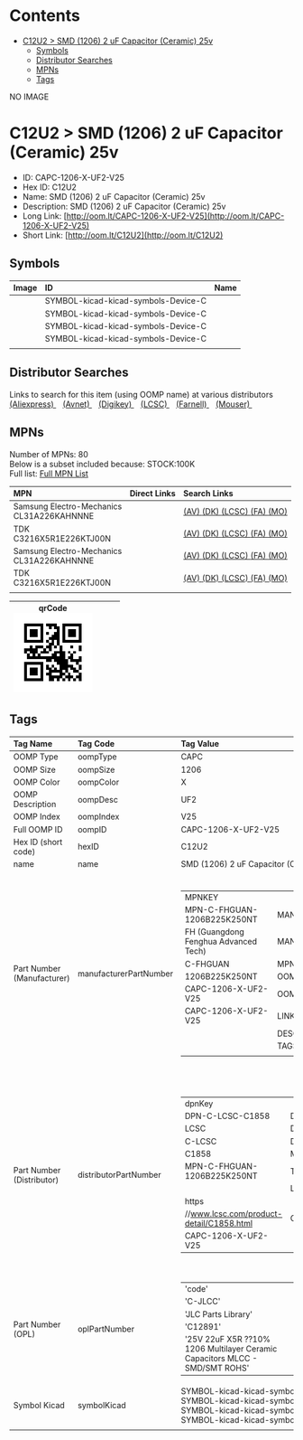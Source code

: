 



Contents
========

* [C12U2 > SMD (1206) 2 uF Capacitor (Ceramic) 25v](#c12u2--smd-1206-2-uf-capacitor-ceramic-25v)
	* [Symbols](#symbols)
	* [Distributor Searches](#distributor-searches)
	* [MPNs](#mpns)
	* [Tags](#tags)
  
NO IMAGE  
# C12U2 > SMD (1206) 2 uF Capacitor (Ceramic) 25v

- ID: CAPC-1206-X-UF2-V25
- Hex ID: C12U2
- Name: SMD (1206) 2 uF Capacitor (Ceramic) 25v
- Description: SMD (1206) 2 uF Capacitor (Ceramic) 25v
- Long Link: [http://oom.lt/CAPC-1206-X-UF2-V25](http://oom.lt/CAPC-1206-X-UF2-V25)
- Short Link: [http://oom.lt/C12U2](http://oom.lt/C12U2)

## Symbols
  

|Image|ID|Name|
| :--- | :--- | :--- |
|![]()|SYMBOL-kicad-kicad-symbols-Device-C||
|![]()|SYMBOL-kicad-kicad-symbols-Device-C||
|![]()|SYMBOL-kicad-kicad-symbols-Device-C||
|![]()|SYMBOL-kicad-kicad-symbols-Device-C||
||||

## Distributor Searches
  
Links to search for this item (using OOMP name) at various distributors  
[(Aliexpress) ](https://www.aliexpress.com/wholesale?SearchText=1117SMD+1206+2+uF+Capacitor+Ceramic+25v)&nbsp;&nbsp;&nbsp;[(Avnet) ](https://www.avnet.com/shop/us/search/SMD+1206+2+uF+Capacitor+Ceramic+25v)&nbsp;&nbsp;&nbsp;[(Digikey) ](https://www.digikey.co.uk/en/products/result?s=SMD+1206+2+uF+Capacitor+Ceramic+25v)&nbsp;&nbsp;&nbsp;[(LCSC) ](https://www.lcsc.com/search?q=SMD+1206+2+uF+Capacitor+Ceramic+25v)&nbsp;&nbsp;&nbsp;[(Farnell) ](https://uk.farnell.com/search?st=SMD+1206+2+uF+Capacitor+Ceramic+25v)&nbsp;&nbsp;&nbsp;[(Mouser) ](https://www.mouser.com/c/?q=SMD+1206+2+uF+Capacitor+Ceramic+25v)&nbsp;&nbsp;&nbsp;
## MPNs
  
Number of MPNs: 80<br>Below is a subset included because: STOCK:100K <br>Full list: [Full MPN List](MPNLIST.md)  

|MPN|Direct Links|Search Links|
| :--- | :--- | :--- |
|Samsung Electro-Mechanics<br>CL31A226KAHNNNE||[(AV) ](https://www.avnet.com/shop/us/search/CL31A226KAHNNNE)[(DK) ](https://www.digikey.co.uk/products/en?keywords=CL31A226KAHNNNE)[(LCSC) ](https://www.lcsc.com/search?q=CL31A226KAHNNNE)[(FA) ](https://uk.farnell.com/search?st=CL31A226KAHNNNE)[(MO) ](https://www.mouser.com/c/?q=CL31A226KAHNNNE)|
|TDK<br>C3216X5R1E226KTJ00N||[(AV) ](https://www.avnet.com/shop/us/search/C3216X5R1E226KTJ00N)[(DK) ](https://www.digikey.co.uk/products/en?keywords=C3216X5R1E226KTJ00N)[(LCSC) ](https://www.lcsc.com/search?q=C3216X5R1E226KTJ00N)[(FA) ](https://uk.farnell.com/search?st=C3216X5R1E226KTJ00N)[(MO) ](https://www.mouser.com/c/?q=C3216X5R1E226KTJ00N)|
|Samsung Electro-Mechanics<br>CL31A226KAHNNNE||[(AV) ](https://www.avnet.com/shop/us/search/CL31A226KAHNNNE)[(DK) ](https://www.digikey.co.uk/products/en?keywords=CL31A226KAHNNNE)[(LCSC) ](https://www.lcsc.com/search?q=CL31A226KAHNNNE)[(FA) ](https://uk.farnell.com/search?st=CL31A226KAHNNNE)[(MO) ](https://www.mouser.com/c/?q=CL31A226KAHNNNE)|
|TDK<br>C3216X5R1E226KTJ00N||[(AV) ](https://www.avnet.com/shop/us/search/C3216X5R1E226KTJ00N)[(DK) ](https://www.digikey.co.uk/products/en?keywords=C3216X5R1E226KTJ00N)[(LCSC) ](https://www.lcsc.com/search?q=C3216X5R1E226KTJ00N)[(FA) ](https://uk.farnell.com/search?st=C3216X5R1E226KTJ00N)[(MO) ](https://www.mouser.com/c/?q=C3216X5R1E226KTJ00N)|
||||
  

|qrCode<br>[![](https://raw.githubusercontent.com/oomlout/oomlout_OOMP_parts_V2/main/CAPC/1206/X/UF2/V25/qrCode_140.png)](https://github.com/oomlout/oomlout_OOMP_parts_V2/tree/main/CAPC/1206/X/UF2/V25/qrCode.png)||||
| :---: | :---: | :---: | :---: |

## Tags
  

|Tag Name|Tag Code|Tag Value|
| :--- | :--- | :--- |
|OOMP Type|oompType|CAPC|
|OOMP Size|oompSize|1206|
|OOMP Color|oompColor|X|
|OOMP Description|oompDesc|UF2|
|OOMP Index|oompIndex|V25|
|Full OOMP ID|oompID|CAPC-1206-X-UF2-V25|
|Hex ID (short code)|hexID|C12U2|
|name|name|SMD (1206) 2 uF Capacitor (Ceramic) 25v|
|Part Number (Manufacturer)|manufacturerPartNumber|<table><tr><td>MPNKEY</td></tr><tr><td> MPN-C-FHGUAN-1206B225K250NT</td><td> MANUFACTURER</td></tr><tr><td> FH (Guangdong Fenghua Advanced Tech)</td><td> MANUCODE</td></tr><tr><td> C-FHGUAN</td><td> MPN</td></tr><tr><td> 1206B225K250NT</td><td> OOMPIDPARTIAL</td></tr><tr><td> CAPC-1206-X-UF2-V25</td><td> OOMPID</td></tr><tr><td> CAPC-1206-X-UF2-V25</td><td> LINK</td></tr><tr><td> </td><td> DESCRIPTION</td></tr><tr><td> </td><td> TAGS</td></tr><tr><td> </td></tr></table></td><td> <table><tr><td>MPNKEY</td></tr><tr><td> MPN-C-FHGUAN-1206F225M250NT</td><td> MANUFACTURER</td></tr><tr><td> FH (Guangdong Fenghua Advanced Tech)</td><td> MANUCODE</td></tr><tr><td> C-FHGUAN</td><td> MPN</td></tr><tr><td> 1206F225M250NT</td><td> OOMPIDPARTIAL</td></tr><tr><td> CAPC-1206-X-UF2-V25</td><td> OOMPID</td></tr><tr><td> CAPC-1206-X-UF2-V25</td><td> LINK</td></tr><tr><td> </td><td> DESCRIPTION</td></tr><tr><td> </td><td> TAGS</td></tr><tr><td> </td></tr></table></td><td> <table><tr><td>MPNKEY</td></tr><tr><td> MPN-C-SAMSUN-CL31A226KAHNNNE</td><td> MANUFACTURER</td></tr><tr><td> Samsung Electro-Mechanics</td><td> MANUCODE</td></tr><tr><td> C-SAMSUN</td><td> MPN</td></tr><tr><td> CL31A226KAHNNNE</td><td> OOMPIDPARTIAL</td></tr><tr><td> CAPC-1206-X-UF2-V25</td><td> OOMPID</td></tr><tr><td> CAPC-1206-X-UF2-V25</td><td> LINK</td></tr><tr><td> </td><td> DESCRIPTION</td></tr><tr><td> </td><td> TAGS</td></tr><tr><td> STOCK</td></tr><tr><td>100K</td></tr></table></td><td> <table><tr><td>MPNKEY</td></tr><tr><td> MPN-C-MURATA-GRM31CR61E226KE15L</td><td> MANUFACTURER</td></tr><tr><td> Murata Electronics</td><td> MANUCODE</td></tr><tr><td> C-MURATA</td><td> MPN</td></tr><tr><td> GRM31CR61E226KE15L</td><td> OOMPIDPARTIAL</td></tr><tr><td> CAPC-1206-X-UF2-V25</td><td> OOMPID</td></tr><tr><td> CAPC-1206-X-UF2-V25</td><td> LINK</td></tr><tr><td> </td><td> DESCRIPTION</td></tr><tr><td> </td><td> TAGS</td></tr><tr><td> STOCK</td></tr><tr><td>10K</td></tr></table></td><td> <table><tr><td>MPNKEY</td></tr><tr><td> MPN-C-TAIYOY-TMK316BJ225KD-T</td><td> MANUFACTURER</td></tr><tr><td> Taiyo Yuden</td><td> MANUCODE</td></tr><tr><td> C-TAIYOY</td><td> MPN</td></tr><tr><td> TMK316BJ225KD-T</td><td> OOMPIDPARTIAL</td></tr><tr><td> CAPC-1206-X-UF2-V25</td><td> OOMPID</td></tr><tr><td> CAPC-1206-X-UF2-V25</td><td> LINK</td></tr><tr><td> </td><td> DESCRIPTION</td></tr><tr><td> </td><td> TAGS</td></tr><tr><td> </td></tr></table></td><td> <table><tr><td>MPNKEY</td></tr><tr><td> MPN-C-TAIYOY-TMK316BJ225KL-T</td><td> MANUFACTURER</td></tr><tr><td> Taiyo Yuden</td><td> MANUCODE</td></tr><tr><td> C-TAIYOY</td><td> MPN</td></tr><tr><td> TMK316BJ225KL-T</td><td> OOMPIDPARTIAL</td></tr><tr><td> CAPC-1206-X-UF2-V25</td><td> OOMPID</td></tr><tr><td> CAPC-1206-X-UF2-V25</td><td> LINK</td></tr><tr><td> </td><td> DESCRIPTION</td></tr><tr><td> </td><td> TAGS</td></tr><tr><td> </td></tr></table></td><td> <table><tr><td>MPNKEY</td></tr><tr><td> MPN-C-MURATA-GRM31MR71E225KA93L</td><td> MANUFACTURER</td></tr><tr><td> Murata Electronics</td><td> MANUCODE</td></tr><tr><td> C-MURATA</td><td> MPN</td></tr><tr><td> GRM31MR71E225KA93L</td><td> OOMPIDPARTIAL</td></tr><tr><td> CAPC-1206-X-UF2-V25</td><td> OOMPID</td></tr><tr><td> CAPC-1206-X-UF2-V25</td><td> LINK</td></tr><tr><td> </td><td> DESCRIPTION</td></tr><tr><td> </td><td> TAGS</td></tr><tr><td> STOCK</td></tr><tr><td>1K</td></tr></table></td><td> <table><tr><td>MPNKEY</td></tr><tr><td> MPN-C-WALSIN-1206X226K250CT</td><td> MANUFACTURER</td></tr><tr><td> Walsin Tech Corp</td><td> MANUCODE</td></tr><tr><td> C-WALSIN</td><td> MPN</td></tr><tr><td> 1206X226K250CT</td><td> OOMPIDPARTIAL</td></tr><tr><td> CAPC-1206-X-UF2-V25</td><td> OOMPID</td></tr><tr><td> CAPC-1206-X-UF2-V25</td><td> LINK</td></tr><tr><td> </td><td> DESCRIPTION</td></tr><tr><td> </td><td> TAGS</td></tr><tr><td> </td></tr></table></td><td> <table><tr><td>MPNKEY</td></tr><tr><td> MPN-C-WALSIN-1206X226M250CT</td><td> MANUFACTURER</td></tr><tr><td> Walsin Tech Corp</td><td> MANUCODE</td></tr><tr><td> C-WALSIN</td><td> MPN</td></tr><tr><td> 1206X226M250CT</td><td> OOMPIDPARTIAL</td></tr><tr><td> CAPC-1206-X-UF2-V25</td><td> OOMPID</td></tr><tr><td> CAPC-1206-X-UF2-V25</td><td> LINK</td></tr><tr><td> </td><td> DESCRIPTION</td></tr><tr><td> </td><td> TAGS</td></tr><tr><td> STOCK</td></tr><tr><td>1K</td></tr></table></td><td> <table><tr><td>MPNKEY</td></tr><tr><td> MPN-C-YAGEO-CC1206KKX7R8BB225</td><td> MANUFACTURER</td></tr><tr><td> YAGEO</td><td> MANUCODE</td></tr><tr><td> C-YAGEO</td><td> MPN</td></tr><tr><td> CC1206KKX7R8BB225</td><td> OOMPIDPARTIAL</td></tr><tr><td> CAPC-1206-X-UF2-V25</td><td> OOMPID</td></tr><tr><td> CAPC-1206-X-UF2-V25</td><td> LINK</td></tr><tr><td> </td><td> DESCRIPTION</td></tr><tr><td> </td><td> TAGS</td></tr><tr><td> STOCK</td></tr><tr><td>1K</td></tr></table></td><td> <table><tr><td>MPNKEY</td></tr><tr><td> MPN-C-MURATA-GCM31MR71E225KA57L</td><td> MANUFACTURER</td></tr><tr><td> Murata Electronics</td><td> MANUCODE</td></tr><tr><td> C-MURATA</td><td> MPN</td></tr><tr><td> GCM31MR71E225KA57L</td><td> OOMPIDPARTIAL</td></tr><tr><td> CAPC-1206-X-UF2-V25</td><td> OOMPID</td></tr><tr><td> CAPC-1206-X-UF2-V25</td><td> LINK</td></tr><tr><td> </td><td> DESCRIPTION</td></tr><tr><td> </td><td> TAGS</td></tr><tr><td> </td></tr></table></td><td> <table><tr><td>MPNKEY</td></tr><tr><td> MPN-C-WALSIN-1206X225K250</td><td> MANUFACTURER</td></tr><tr><td> Walsin Tech Corp</td><td> MANUCODE</td></tr><tr><td> C-WALSIN</td><td> MPN</td></tr><tr><td> 1206X225K250</td><td> OOMPIDPARTIAL</td></tr><tr><td> CAPC-1206-X-UF2-V25</td><td> OOMPID</td></tr><tr><td> CAPC-1206-X-UF2-V25</td><td> LINK</td></tr><tr><td> </td><td> DESCRIPTION</td></tr><tr><td> </td><td> TAGS</td></tr><tr><td> </td></tr></table></td><td> <table><tr><td>MPNKEY</td></tr><tr><td> MPN-C-WALSIN-1206F225Z250CT</td><td> MANUFACTURER</td></tr><tr><td> Walsin Tech Corp</td><td> MANUCODE</td></tr><tr><td> C-WALSIN</td><td> MPN</td></tr><tr><td> 1206F225Z250CT</td><td> OOMPIDPARTIAL</td></tr><tr><td> CAPC-1206-X-UF2-V25</td><td> OOMPID</td></tr><tr><td> CAPC-1206-X-UF2-V25</td><td> LINK</td></tr><tr><td> </td><td> DESCRIPTION</td></tr><tr><td> </td><td> TAGS</td></tr><tr><td> STOCK</td></tr><tr><td>1K</td></tr></table></td><td> <table><tr><td>MPNKEY</td></tr><tr><td> MPN-C-SAMSUN-CL31B225KAHNNNE</td><td> MANUFACTURER</td></tr><tr><td> Samsung Electro-Mechanics</td><td> MANUCODE</td></tr><tr><td> C-SAMSUN</td><td> MPN</td></tr><tr><td> CL31B225KAHNNNE</td><td> OOMPIDPARTIAL</td></tr><tr><td> CAPC-1206-X-UF2-V25</td><td> OOMPID</td></tr><tr><td> CAPC-1206-X-UF2-V25</td><td> LINK</td></tr><tr><td> </td><td> DESCRIPTION</td></tr><tr><td> </td><td> TAGS</td></tr><tr><td> STOCK</td></tr><tr><td>1K</td></tr></table></td><td> <table><tr><td>MPNKEY</td></tr><tr><td> MPN-C-CCTC-TCC1206X7R225M250FT</td><td> MANUFACTURER</td></tr><tr><td> CCTC</td><td> MANUCODE</td></tr><tr><td> C-CCTC</td><td> MPN</td></tr><tr><td> TCC1206X7R225M250FT</td><td> OOMPIDPARTIAL</td></tr><tr><td> CAPC-1206-X-UF2-V25</td><td> OOMPID</td></tr><tr><td> CAPC-1206-X-UF2-V25</td><td> LINK</td></tr><tr><td> </td><td> DESCRIPTION</td></tr><tr><td> </td><td> TAGS</td></tr><tr><td> </td></tr></table></td><td> <table><tr><td>MPNKEY</td></tr><tr><td> MPN-C-WALSIN-1206B225K250CT</td><td> MANUFACTURER</td></tr><tr><td> Walsin Tech Corp</td><td> MANUCODE</td></tr><tr><td> C-WALSIN</td><td> MPN</td></tr><tr><td> 1206B225K250CT</td><td> OOMPIDPARTIAL</td></tr><tr><td> CAPC-1206-X-UF2-V25</td><td> OOMPID</td></tr><tr><td> CAPC-1206-X-UF2-V25</td><td> LINK</td></tr><tr><td> </td><td> DESCRIPTION</td></tr><tr><td> </td><td> TAGS</td></tr><tr><td> STOCK</td></tr><tr><td>10K</td></tr></table></td><td> <table><tr><td>MPNKEY</td></tr><tr><td> MPN-C-SAMSUN-CL31F225ZAFNNNE</td><td> MANUFACTURER</td></tr><tr><td> Samsung Electro-Mechanics</td><td> MANUCODE</td></tr><tr><td> C-SAMSUN</td><td> MPN</td></tr><tr><td> CL31F225ZAFNNNE</td><td> OOMPIDPARTIAL</td></tr><tr><td> CAPC-1206-X-UF2-V25</td><td> OOMPID</td></tr><tr><td> CAPC-1206-X-UF2-V25</td><td> LINK</td></tr><tr><td> </td><td> DESCRIPTION</td></tr><tr><td> </td><td> TAGS</td></tr><tr><td> </td></tr></table></td><td> <table><tr><td>MPNKEY</td></tr><tr><td> MPN-C-TDK-C3216X7R1E225KT000N</td><td> MANUFACTURER</td></tr><tr><td> TDK</td><td> MANUCODE</td></tr><tr><td> C-TDK</td><td> MPN</td></tr><tr><td> C3216X7R1E225KT000N</td><td> OOMPIDPARTIAL</td></tr><tr><td> CAPC-1206-X-UF2-V25</td><td> OOMPID</td></tr><tr><td> CAPC-1206-X-UF2-V25</td><td> LINK</td></tr><tr><td> </td><td> DESCRIPTION</td></tr><tr><td> </td><td> TAGS</td></tr><tr><td> </td></tr></table></td><td> <table><tr><td>MPNKEY</td></tr><tr><td> MPN-C-TDK-C3216X5R1E226KTJ00N</td><td> MANUFACTURER</td></tr><tr><td> TDK</td><td> MANUCODE</td></tr><tr><td> C-TDK</td><td> MPN</td></tr><tr><td> C3216X5R1E226KTJ00N</td><td> OOMPIDPARTIAL</td></tr><tr><td> CAPC-1206-X-UF2-V25</td><td> OOMPID</td></tr><tr><td> CAPC-1206-X-UF2-V25</td><td> LINK</td></tr><tr><td> </td><td> DESCRIPTION</td></tr><tr><td> </td><td> TAGS</td></tr><tr><td> STOCK</td></tr><tr><td>100K</td></tr></table></td><td> <table><tr><td>MPNKEY</td></tr><tr><td> MPN-C-TDK-C3216X5R1E226MTJ00N</td><td> MANUFACTURER</td></tr><tr><td> TDK</td><td> MANUCODE</td></tr><tr><td> C-TDK</td><td> MPN</td></tr><tr><td> C3216X5R1E226MTJ00N</td><td> OOMPIDPARTIAL</td></tr><tr><td> CAPC-1206-X-UF2-V25</td><td> OOMPID</td></tr><tr><td> CAPC-1206-X-UF2-V25</td><td> LINK</td></tr><tr><td> </td><td> DESCRIPTION</td></tr><tr><td> </td><td> TAGS</td></tr><tr><td> STOCK</td></tr><tr><td>1K</td></tr></table></td><td> <table><tr><td>MPNKEY</td></tr><tr><td> MPN-C-SAMSUN-CL31A225KAHNNNE</td><td> MANUFACTURER</td></tr><tr><td> Samsung Electro-Mechanics</td><td> MANUCODE</td></tr><tr><td> C-SAMSUN</td><td> MPN</td></tr><tr><td> CL31A225KAHNNNE</td><td> OOMPIDPARTIAL</td></tr><tr><td> CAPC-1206-X-UF2-V25</td><td> OOMPID</td></tr><tr><td> CAPC-1206-X-UF2-V25</td><td> LINK</td></tr><tr><td> </td><td> DESCRIPTION</td></tr><tr><td> </td><td> TAGS</td></tr><tr><td> </td></tr></table></td><td> <table><tr><td>MPNKEY</td></tr><tr><td> MPN-C-TAIYOY-TMK316B7225KL-T</td><td> MANUFACTURER</td></tr><tr><td> Taiyo Yuden</td><td> MANUCODE</td></tr><tr><td> C-TAIYOY</td><td> MPN</td></tr><tr><td> TMK316B7225KL-T</td><td> OOMPIDPARTIAL</td></tr><tr><td> CAPC-1206-X-UF2-V25</td><td> OOMPID</td></tr><tr><td> CAPC-1206-X-UF2-V25</td><td> LINK</td></tr><tr><td> </td><td> DESCRIPTION</td></tr><tr><td> </td><td> TAGS</td></tr><tr><td> STOCK</td></tr><tr><td>1K</td></tr></table></td><td> <table><tr><td>MPNKEY</td></tr><tr><td> MPN-C-TAIYOY-TMK316BBJ226ML-T</td><td> MANUFACTURER</td></tr><tr><td> Taiyo Yuden</td><td> MANUCODE</td></tr><tr><td> C-TAIYOY</td><td> MPN</td></tr><tr><td> TMK316BBJ226ML-T</td><td> OOMPIDPARTIAL</td></tr><tr><td> CAPC-1206-X-UF2-V25</td><td> OOMPID</td></tr><tr><td> CAPC-1206-X-UF2-V25</td><td> LINK</td></tr><tr><td> </td><td> DESCRIPTION</td></tr><tr><td> </td><td> TAGS</td></tr><tr><td> STOCK</td></tr><tr><td>1K</td></tr></table></td><td> <table><tr><td>MPNKEY</td></tr><tr><td> MPN-C-MURATA-GRM31CC81E226ME11L</td><td> MANUFACTURER</td></tr><tr><td> Murata Electronics</td><td> MANUCODE</td></tr><tr><td> C-MURATA</td><td> MPN</td></tr><tr><td> GRM31CC81E226ME11L</td><td> OOMPIDPARTIAL</td></tr><tr><td> CAPC-1206-X-UF2-V25</td><td> OOMPID</td></tr><tr><td> CAPC-1206-X-UF2-V25</td><td> LINK</td></tr><tr><td> </td><td> DESCRIPTION</td></tr><tr><td> </td><td> TAGS</td></tr><tr><td> STOCK</td></tr><tr><td>1K</td></tr></table></td><td> <table><tr><td>MPNKEY</td></tr><tr><td> MPN-C-MURATA-GRM31CC81E226KE11L</td><td> MANUFACTURER</td></tr><tr><td> Murata Electronics</td><td> MANUCODE</td></tr><tr><td> C-MURATA</td><td> MPN</td></tr><tr><td> GRM31CC81E226KE11L</td><td> OOMPIDPARTIAL</td></tr><tr><td> CAPC-1206-X-UF2-V25</td><td> OOMPID</td></tr><tr><td> CAPC-1206-X-UF2-V25</td><td> LINK</td></tr><tr><td> </td><td> DESCRIPTION</td></tr><tr><td> </td><td> TAGS</td></tr><tr><td> STOCK</td></tr><tr><td>1K</td></tr></table></td><td> <table><tr><td>MPNKEY</td></tr><tr><td> MPN-C-YAGEO-CC1206ZRY5V8BB225</td><td> MANUFACTURER</td></tr><tr><td> YAGEO</td><td> MANUCODE</td></tr><tr><td> C-YAGEO</td><td> MPN</td></tr><tr><td> CC1206ZRY5V8BB225</td><td> OOMPIDPARTIAL</td></tr><tr><td> CAPC-1206-X-UF2-V25</td><td> OOMPID</td></tr><tr><td> CAPC-1206-X-UF2-V25</td><td> LINK</td></tr><tr><td> </td><td> DESCRIPTION</td></tr><tr><td> </td><td> TAGS</td></tr><tr><td> </td></tr></table></td><td> <table><tr><td>MPNKEY</td></tr><tr><td> MPN-C-YAGEO-CC1206KKX5R8BB225</td><td> MANUFACTURER</td></tr><tr><td> YAGEO</td><td> MANUCODE</td></tr><tr><td> C-YAGEO</td><td> MPN</td></tr><tr><td> CC1206KKX5R8BB225</td><td> OOMPIDPARTIAL</td></tr><tr><td> CAPC-1206-X-UF2-V25</td><td> OOMPID</td></tr><tr><td> CAPC-1206-X-UF2-V25</td><td> LINK</td></tr><tr><td> </td><td> DESCRIPTION</td></tr><tr><td> </td><td> TAGS</td></tr><tr><td> </td></tr></table></td><td> <table><tr><td>MPNKEY</td></tr><tr><td> MPN-C-KYOCER-12063C225K4Z2A</td><td> MANUFACTURER</td></tr><tr><td> Kyocera AVX</td><td> MANUCODE</td></tr><tr><td> C-KYOCER</td><td> MPN</td></tr><tr><td> 12063C225K4Z2A</td><td> OOMPIDPARTIAL</td></tr><tr><td> CAPC-1206-X-UF2-V25</td><td> OOMPID</td></tr><tr><td> CAPC-1206-X-UF2-V25</td><td> LINK</td></tr><tr><td> </td><td> DESCRIPTION</td></tr><tr><td> </td><td> TAGS</td></tr><tr><td> </td></tr></table></td><td> <table><tr><td>MPNKEY</td></tr><tr><td> MPN-C-KYOCER-12063C225KAT2A</td><td> MANUFACTURER</td></tr><tr><td> Kyocera AVX</td><td> MANUCODE</td></tr><tr><td> C-KYOCER</td><td> MPN</td></tr><tr><td> 12063C225KAT2A</td><td> OOMPIDPARTIAL</td></tr><tr><td> CAPC-1206-X-UF2-V25</td><td> OOMPID</td></tr><tr><td> CAPC-1206-X-UF2-V25</td><td> LINK</td></tr><tr><td> </td><td> DESCRIPTION</td></tr><tr><td> </td><td> TAGS</td></tr><tr><td> </td></tr></table></td><td> <table><tr><td>MPNKEY</td></tr><tr><td> MPN-C-KYOCER-12063C225KAZ2A</td><td> MANUFACTURER</td></tr><tr><td> Kyocera AVX</td><td> MANUCODE</td></tr><tr><td> C-KYOCER</td><td> MPN</td></tr><tr><td> 12063C225KAZ2A</td><td> OOMPIDPARTIAL</td></tr><tr><td> CAPC-1206-X-UF2-V25</td><td> OOMPID</td></tr><tr><td> CAPC-1206-X-UF2-V25</td><td> LINK</td></tr><tr><td> </td><td> DESCRIPTION</td></tr><tr><td> </td><td> TAGS</td></tr><tr><td> </td></tr></table></td><td> <table><tr><td>MPNKEY</td></tr><tr><td> MPN-C-KEMET-C1206X225K3RAC7800</td><td> MANUFACTURER</td></tr><tr><td> KEMET</td><td> MANUCODE</td></tr><tr><td> C-KEMET</td><td> MPN</td></tr><tr><td> C1206X225K3RAC7800</td><td> OOMPIDPARTIAL</td></tr><tr><td> CAPC-1206-X-UF2-V25</td><td> OOMPID</td></tr><tr><td> CAPC-1206-X-UF2-V25</td><td> LINK</td></tr><tr><td> </td><td> DESCRIPTION</td></tr><tr><td> </td><td> TAGS</td></tr><tr><td> </td></tr></table></td><td> <table><tr><td>MPNKEY</td></tr><tr><td> MPN-C-TAIYOY-TMK316B7225KLHT</td><td> MANUFACTURER</td></tr><tr><td> Taiyo Yuden</td><td> MANUCODE</td></tr><tr><td> C-TAIYOY</td><td> MPN</td></tr><tr><td> TMK316B7225KLHT</td><td> OOMPIDPARTIAL</td></tr><tr><td> CAPC-1206-X-UF2-V25</td><td> OOMPID</td></tr><tr><td> CAPC-1206-X-UF2-V25</td><td> LINK</td></tr><tr><td> </td><td> DESCRIPTION</td></tr><tr><td> </td><td> TAGS</td></tr><tr><td> </td></tr></table></td><td> <table><tr><td>MPNKEY</td></tr><tr><td> MPN-C-CCTC-TCC1206X7R225K250FT</td><td> MANUFACTURER</td></tr><tr><td> CCTC</td><td> MANUCODE</td></tr><tr><td> C-CCTC</td><td> MPN</td></tr><tr><td> TCC1206X7R225K250FT</td><td> OOMPIDPARTIAL</td></tr><tr><td> CAPC-1206-X-UF2-V25</td><td> OOMPID</td></tr><tr><td> CAPC-1206-X-UF2-V25</td><td> LINK</td></tr><tr><td> </td><td> DESCRIPTION</td></tr><tr><td> </td><td> TAGS</td></tr><tr><td> STOCK</td></tr><tr><td>1K</td></tr></table></td><td> <table><tr><td>MPNKEY</td></tr><tr><td> MPN-C-YAGEO-CC1206MKX5R8BB226</td><td> MANUFACTURER</td></tr><tr><td> YAGEO</td><td> MANUCODE</td></tr><tr><td> C-YAGEO</td><td> MPN</td></tr><tr><td> CC1206MKX5R8BB226</td><td> OOMPIDPARTIAL</td></tr><tr><td> CAPC-1206-X-UF2-V25</td><td> OOMPID</td></tr><tr><td> CAPC-1206-X-UF2-V25</td><td> LINK</td></tr><tr><td> </td><td> DESCRIPTION</td></tr><tr><td> </td><td> TAGS</td></tr><tr><td> </td></tr></table></td><td> <table><tr><td>MPNKEY</td></tr><tr><td> MPN-C-YAGEO-CC1206KKX5R8BB226</td><td> MANUFACTURER</td></tr><tr><td> YAGEO</td><td> MANUCODE</td></tr><tr><td> C-YAGEO</td><td> MPN</td></tr><tr><td> CC1206KKX5R8BB226</td><td> OOMPIDPARTIAL</td></tr><tr><td> CAPC-1206-X-UF2-V25</td><td> OOMPID</td></tr><tr><td> CAPC-1206-X-UF2-V25</td><td> LINK</td></tr><tr><td> </td><td> DESCRIPTION</td></tr><tr><td> </td><td> TAGS</td></tr><tr><td> STOCK</td></tr><tr><td>1K</td></tr></table></td><td> <table><tr><td>MPNKEY</td></tr><tr><td> MPN-C-YAGEO-CS1206KKX7R8BB225</td><td> MANUFACTURER</td></tr><tr><td> YAGEO</td><td> MANUCODE</td></tr><tr><td> C-YAGEO</td><td> MPN</td></tr><tr><td> CS1206KKX7R8BB225</td><td> OOMPIDPARTIAL</td></tr><tr><td> CAPC-1206-X-UF2-V25</td><td> OOMPID</td></tr><tr><td> CAPC-1206-X-UF2-V25</td><td> LINK</td></tr><tr><td> </td><td> DESCRIPTION</td></tr><tr><td> </td><td> TAGS</td></tr><tr><td> </td></tr></table></td><td> <table><tr><td>MPNKEY</td></tr><tr><td> MPN-C-SANYEA-C1206X6S226M250NT</td><td> MANUFACTURER</td></tr><tr><td> SANYEAR</td><td> MANUCODE</td></tr><tr><td> C-SANYEA</td><td> MPN</td></tr><tr><td> C1206X6S226M250NT</td><td> OOMPIDPARTIAL</td></tr><tr><td> CAPC-1206-X-UF2-V25</td><td> OOMPID</td></tr><tr><td> CAPC-1206-X-UF2-V25</td><td> LINK</td></tr><tr><td> </td><td> DESCRIPTION</td></tr><tr><td> </td><td> TAGS</td></tr><tr><td> STOCK</td></tr><tr><td>10K</td></tr></table></td><td> <table><tr><td>MPNKEY</td></tr><tr><td> MPN-C-SANYEA-C1206X6S226K250NT</td><td> MANUFACTURER</td></tr><tr><td> SANYEAR</td><td> MANUCODE</td></tr><tr><td> C-SANYEA</td><td> MPN</td></tr><tr><td> C1206X6S226K250NT</td><td> OOMPIDPARTIAL</td></tr><tr><td> CAPC-1206-X-UF2-V25</td><td> OOMPID</td></tr><tr><td> CAPC-1206-X-UF2-V25</td><td> LINK</td></tr><tr><td> </td><td> DESCRIPTION</td></tr><tr><td> </td><td> TAGS</td></tr><tr><td> </td></tr></table></td><td> <table><tr><td>MPNKEY</td></tr><tr><td> MPN-C-FHGUAN-1206X226M250NT</td><td> MANUFACTURER</td></tr><tr><td> FH (Guangdong Fenghua Advanced Tech)</td><td> MANUCODE</td></tr><tr><td> C-FHGUAN</td><td> MPN</td></tr><tr><td> 1206X226M250NT</td><td> OOMPIDPARTIAL</td></tr><tr><td> CAPC-1206-X-UF2-V25</td><td> OOMPID</td></tr><tr><td> CAPC-1206-X-UF2-V25</td><td> LINK</td></tr><tr><td> </td><td> DESCRIPTION</td></tr><tr><td> </td><td> TAGS</td></tr><tr><td> STOCK</td></tr><tr><td>10K</td></tr></table></td><td> <table><tr><td>MPNKEY</td></tr><tr><td> MPN-C-FHGUAN-1206X226K250NT</td><td> MANUFACTURER</td></tr><tr><td> FH (Guangdong Fenghua Advanced Tech)</td><td> MANUCODE</td></tr><tr><td> C-FHGUAN</td><td> MPN</td></tr><tr><td> 1206X226K250NT</td><td> OOMPIDPARTIAL</td></tr><tr><td> CAPC-1206-X-UF2-V25</td><td> OOMPID</td></tr><tr><td> CAPC-1206-X-UF2-V25</td><td> LINK</td></tr><tr><td> </td><td> DESCRIPTION</td></tr><tr><td> </td><td> TAGS</td></tr><tr><td> STOCK</td></tr><tr><td>1K</td></tr></table></td><td> <table><tr><td>MPNKEY</td></tr><tr><td> MPN-C-FHGUAN-1206B225K250NT</td><td> MANUFACTURER</td></tr><tr><td> FH (Guangdong Fenghua Advanced Tech)</td><td> MANUCODE</td></tr><tr><td> C-FHGUAN</td><td> MPN</td></tr><tr><td> 1206B225K250NT</td><td> OOMPIDPARTIAL</td></tr><tr><td> CAPC-1206-X-UF2-V25</td><td> OOMPID</td></tr><tr><td> CAPC-1206-X-UF2-V25</td><td> LINK</td></tr><tr><td> </td><td> DESCRIPTION</td></tr><tr><td> </td><td> TAGS</td></tr><tr><td> </td></tr></table></td><td> <table><tr><td>MPNKEY</td></tr><tr><td> MPN-C-FHGUAN-1206F225M250NT</td><td> MANUFACTURER</td></tr><tr><td> FH (Guangdong Fenghua Advanced Tech)</td><td> MANUCODE</td></tr><tr><td> C-FHGUAN</td><td> MPN</td></tr><tr><td> 1206F225M250NT</td><td> OOMPIDPARTIAL</td></tr><tr><td> CAPC-1206-X-UF2-V25</td><td> OOMPID</td></tr><tr><td> CAPC-1206-X-UF2-V25</td><td> LINK</td></tr><tr><td> </td><td> DESCRIPTION</td></tr><tr><td> </td><td> TAGS</td></tr><tr><td> </td></tr></table></td><td> <table><tr><td>MPNKEY</td></tr><tr><td> MPN-C-SAMSUN-CL31A226KAHNNNE</td><td> MANUFACTURER</td></tr><tr><td> Samsung Electro-Mechanics</td><td> MANUCODE</td></tr><tr><td> C-SAMSUN</td><td> MPN</td></tr><tr><td> CL31A226KAHNNNE</td><td> OOMPIDPARTIAL</td></tr><tr><td> CAPC-1206-X-UF2-V25</td><td> OOMPID</td></tr><tr><td> CAPC-1206-X-UF2-V25</td><td> LINK</td></tr><tr><td> </td><td> DESCRIPTION</td></tr><tr><td> </td><td> TAGS</td></tr><tr><td> STOCK</td></tr><tr><td>100K</td></tr></table></td><td> <table><tr><td>MPNKEY</td></tr><tr><td> MPN-C-MURATA-GRM31CR61E226KE15L</td><td> MANUFACTURER</td></tr><tr><td> Murata Electronics</td><td> MANUCODE</td></tr><tr><td> C-MURATA</td><td> MPN</td></tr><tr><td> GRM31CR61E226KE15L</td><td> OOMPIDPARTIAL</td></tr><tr><td> CAPC-1206-X-UF2-V25</td><td> OOMPID</td></tr><tr><td> CAPC-1206-X-UF2-V25</td><td> LINK</td></tr><tr><td> </td><td> DESCRIPTION</td></tr><tr><td> </td><td> TAGS</td></tr><tr><td> STOCK</td></tr><tr><td>10K</td></tr></table></td><td> <table><tr><td>MPNKEY</td></tr><tr><td> MPN-C-TAIYOY-TMK316BJ225KD-T</td><td> MANUFACTURER</td></tr><tr><td> Taiyo Yuden</td><td> MANUCODE</td></tr><tr><td> C-TAIYOY</td><td> MPN</td></tr><tr><td> TMK316BJ225KD-T</td><td> OOMPIDPARTIAL</td></tr><tr><td> CAPC-1206-X-UF2-V25</td><td> OOMPID</td></tr><tr><td> CAPC-1206-X-UF2-V25</td><td> LINK</td></tr><tr><td> </td><td> DESCRIPTION</td></tr><tr><td> </td><td> TAGS</td></tr><tr><td> </td></tr></table></td><td> <table><tr><td>MPNKEY</td></tr><tr><td> MPN-C-TAIYOY-TMK316BJ225KL-T</td><td> MANUFACTURER</td></tr><tr><td> Taiyo Yuden</td><td> MANUCODE</td></tr><tr><td> C-TAIYOY</td><td> MPN</td></tr><tr><td> TMK316BJ225KL-T</td><td> OOMPIDPARTIAL</td></tr><tr><td> CAPC-1206-X-UF2-V25</td><td> OOMPID</td></tr><tr><td> CAPC-1206-X-UF2-V25</td><td> LINK</td></tr><tr><td> </td><td> DESCRIPTION</td></tr><tr><td> </td><td> TAGS</td></tr><tr><td> </td></tr></table></td><td> <table><tr><td>MPNKEY</td></tr><tr><td> MPN-C-MURATA-GRM31MR71E225KA93L</td><td> MANUFACTURER</td></tr><tr><td> Murata Electronics</td><td> MANUCODE</td></tr><tr><td> C-MURATA</td><td> MPN</td></tr><tr><td> GRM31MR71E225KA93L</td><td> OOMPIDPARTIAL</td></tr><tr><td> CAPC-1206-X-UF2-V25</td><td> OOMPID</td></tr><tr><td> CAPC-1206-X-UF2-V25</td><td> LINK</td></tr><tr><td> </td><td> DESCRIPTION</td></tr><tr><td> </td><td> TAGS</td></tr><tr><td> STOCK</td></tr><tr><td>1K</td></tr></table></td><td> <table><tr><td>MPNKEY</td></tr><tr><td> MPN-C-WALSIN-1206X226K250CT</td><td> MANUFACTURER</td></tr><tr><td> Walsin Tech Corp</td><td> MANUCODE</td></tr><tr><td> C-WALSIN</td><td> MPN</td></tr><tr><td> 1206X226K250CT</td><td> OOMPIDPARTIAL</td></tr><tr><td> CAPC-1206-X-UF2-V25</td><td> OOMPID</td></tr><tr><td> CAPC-1206-X-UF2-V25</td><td> LINK</td></tr><tr><td> </td><td> DESCRIPTION</td></tr><tr><td> </td><td> TAGS</td></tr><tr><td> </td></tr></table></td><td> <table><tr><td>MPNKEY</td></tr><tr><td> MPN-C-WALSIN-1206X226M250CT</td><td> MANUFACTURER</td></tr><tr><td> Walsin Tech Corp</td><td> MANUCODE</td></tr><tr><td> C-WALSIN</td><td> MPN</td></tr><tr><td> 1206X226M250CT</td><td> OOMPIDPARTIAL</td></tr><tr><td> CAPC-1206-X-UF2-V25</td><td> OOMPID</td></tr><tr><td> CAPC-1206-X-UF2-V25</td><td> LINK</td></tr><tr><td> </td><td> DESCRIPTION</td></tr><tr><td> </td><td> TAGS</td></tr><tr><td> STOCK</td></tr><tr><td>1K</td></tr></table></td><td> <table><tr><td>MPNKEY</td></tr><tr><td> MPN-C-YAGEO-CC1206KKX7R8BB225</td><td> MANUFACTURER</td></tr><tr><td> YAGEO</td><td> MANUCODE</td></tr><tr><td> C-YAGEO</td><td> MPN</td></tr><tr><td> CC1206KKX7R8BB225</td><td> OOMPIDPARTIAL</td></tr><tr><td> CAPC-1206-X-UF2-V25</td><td> OOMPID</td></tr><tr><td> CAPC-1206-X-UF2-V25</td><td> LINK</td></tr><tr><td> </td><td> DESCRIPTION</td></tr><tr><td> </td><td> TAGS</td></tr><tr><td> STOCK</td></tr><tr><td>1K</td></tr></table></td><td> <table><tr><td>MPNKEY</td></tr><tr><td> MPN-C-MURATA-GCM31MR71E225KA57L</td><td> MANUFACTURER</td></tr><tr><td> Murata Electronics</td><td> MANUCODE</td></tr><tr><td> C-MURATA</td><td> MPN</td></tr><tr><td> GCM31MR71E225KA57L</td><td> OOMPIDPARTIAL</td></tr><tr><td> CAPC-1206-X-UF2-V25</td><td> OOMPID</td></tr><tr><td> CAPC-1206-X-UF2-V25</td><td> LINK</td></tr><tr><td> </td><td> DESCRIPTION</td></tr><tr><td> </td><td> TAGS</td></tr><tr><td> </td></tr></table></td><td> <table><tr><td>MPNKEY</td></tr><tr><td> MPN-C-WALSIN-1206X225K250</td><td> MANUFACTURER</td></tr><tr><td> Walsin Tech Corp</td><td> MANUCODE</td></tr><tr><td> C-WALSIN</td><td> MPN</td></tr><tr><td> 1206X225K250</td><td> OOMPIDPARTIAL</td></tr><tr><td> CAPC-1206-X-UF2-V25</td><td> OOMPID</td></tr><tr><td> CAPC-1206-X-UF2-V25</td><td> LINK</td></tr><tr><td> </td><td> DESCRIPTION</td></tr><tr><td> </td><td> TAGS</td></tr><tr><td> </td></tr></table></td><td> <table><tr><td>MPNKEY</td></tr><tr><td> MPN-C-WALSIN-1206F225Z250CT</td><td> MANUFACTURER</td></tr><tr><td> Walsin Tech Corp</td><td> MANUCODE</td></tr><tr><td> C-WALSIN</td><td> MPN</td></tr><tr><td> 1206F225Z250CT</td><td> OOMPIDPARTIAL</td></tr><tr><td> CAPC-1206-X-UF2-V25</td><td> OOMPID</td></tr><tr><td> CAPC-1206-X-UF2-V25</td><td> LINK</td></tr><tr><td> </td><td> DESCRIPTION</td></tr><tr><td> </td><td> TAGS</td></tr><tr><td> STOCK</td></tr><tr><td>1K</td></tr></table></td><td> <table><tr><td>MPNKEY</td></tr><tr><td> MPN-C-SAMSUN-CL31B225KAHNNNE</td><td> MANUFACTURER</td></tr><tr><td> Samsung Electro-Mechanics</td><td> MANUCODE</td></tr><tr><td> C-SAMSUN</td><td> MPN</td></tr><tr><td> CL31B225KAHNNNE</td><td> OOMPIDPARTIAL</td></tr><tr><td> CAPC-1206-X-UF2-V25</td><td> OOMPID</td></tr><tr><td> CAPC-1206-X-UF2-V25</td><td> LINK</td></tr><tr><td> </td><td> DESCRIPTION</td></tr><tr><td> </td><td> TAGS</td></tr><tr><td> STOCK</td></tr><tr><td>1K</td></tr></table></td><td> <table><tr><td>MPNKEY</td></tr><tr><td> MPN-C-CCTC-TCC1206X7R225M250FT</td><td> MANUFACTURER</td></tr><tr><td> CCTC</td><td> MANUCODE</td></tr><tr><td> C-CCTC</td><td> MPN</td></tr><tr><td> TCC1206X7R225M250FT</td><td> OOMPIDPARTIAL</td></tr><tr><td> CAPC-1206-X-UF2-V25</td><td> OOMPID</td></tr><tr><td> CAPC-1206-X-UF2-V25</td><td> LINK</td></tr><tr><td> </td><td> DESCRIPTION</td></tr><tr><td> </td><td> TAGS</td></tr><tr><td> </td></tr></table></td><td> <table><tr><td>MPNKEY</td></tr><tr><td> MPN-C-WALSIN-1206B225K250CT</td><td> MANUFACTURER</td></tr><tr><td> Walsin Tech Corp</td><td> MANUCODE</td></tr><tr><td> C-WALSIN</td><td> MPN</td></tr><tr><td> 1206B225K250CT</td><td> OOMPIDPARTIAL</td></tr><tr><td> CAPC-1206-X-UF2-V25</td><td> OOMPID</td></tr><tr><td> CAPC-1206-X-UF2-V25</td><td> LINK</td></tr><tr><td> </td><td> DESCRIPTION</td></tr><tr><td> </td><td> TAGS</td></tr><tr><td> STOCK</td></tr><tr><td>10K</td></tr></table></td><td> <table><tr><td>MPNKEY</td></tr><tr><td> MPN-C-SAMSUN-CL31F225ZAFNNNE</td><td> MANUFACTURER</td></tr><tr><td> Samsung Electro-Mechanics</td><td> MANUCODE</td></tr><tr><td> C-SAMSUN</td><td> MPN</td></tr><tr><td> CL31F225ZAFNNNE</td><td> OOMPIDPARTIAL</td></tr><tr><td> CAPC-1206-X-UF2-V25</td><td> OOMPID</td></tr><tr><td> CAPC-1206-X-UF2-V25</td><td> LINK</td></tr><tr><td> </td><td> DESCRIPTION</td></tr><tr><td> </td><td> TAGS</td></tr><tr><td> </td></tr></table></td><td> <table><tr><td>MPNKEY</td></tr><tr><td> MPN-C-TDK-C3216X7R1E225KT000N</td><td> MANUFACTURER</td></tr><tr><td> TDK</td><td> MANUCODE</td></tr><tr><td> C-TDK</td><td> MPN</td></tr><tr><td> C3216X7R1E225KT000N</td><td> OOMPIDPARTIAL</td></tr><tr><td> CAPC-1206-X-UF2-V25</td><td> OOMPID</td></tr><tr><td> CAPC-1206-X-UF2-V25</td><td> LINK</td></tr><tr><td> </td><td> DESCRIPTION</td></tr><tr><td> </td><td> TAGS</td></tr><tr><td> </td></tr></table></td><td> <table><tr><td>MPNKEY</td></tr><tr><td> MPN-C-TDK-C3216X5R1E226KTJ00N</td><td> MANUFACTURER</td></tr><tr><td> TDK</td><td> MANUCODE</td></tr><tr><td> C-TDK</td><td> MPN</td></tr><tr><td> C3216X5R1E226KTJ00N</td><td> OOMPIDPARTIAL</td></tr><tr><td> CAPC-1206-X-UF2-V25</td><td> OOMPID</td></tr><tr><td> CAPC-1206-X-UF2-V25</td><td> LINK</td></tr><tr><td> </td><td> DESCRIPTION</td></tr><tr><td> </td><td> TAGS</td></tr><tr><td> STOCK</td></tr><tr><td>100K</td></tr></table></td><td> <table><tr><td>MPNKEY</td></tr><tr><td> MPN-C-TDK-C3216X5R1E226MTJ00N</td><td> MANUFACTURER</td></tr><tr><td> TDK</td><td> MANUCODE</td></tr><tr><td> C-TDK</td><td> MPN</td></tr><tr><td> C3216X5R1E226MTJ00N</td><td> OOMPIDPARTIAL</td></tr><tr><td> CAPC-1206-X-UF2-V25</td><td> OOMPID</td></tr><tr><td> CAPC-1206-X-UF2-V25</td><td> LINK</td></tr><tr><td> </td><td> DESCRIPTION</td></tr><tr><td> </td><td> TAGS</td></tr><tr><td> STOCK</td></tr><tr><td>1K</td></tr></table></td><td> <table><tr><td>MPNKEY</td></tr><tr><td> MPN-C-SAMSUN-CL31A225KAHNNNE</td><td> MANUFACTURER</td></tr><tr><td> Samsung Electro-Mechanics</td><td> MANUCODE</td></tr><tr><td> C-SAMSUN</td><td> MPN</td></tr><tr><td> CL31A225KAHNNNE</td><td> OOMPIDPARTIAL</td></tr><tr><td> CAPC-1206-X-UF2-V25</td><td> OOMPID</td></tr><tr><td> CAPC-1206-X-UF2-V25</td><td> LINK</td></tr><tr><td> </td><td> DESCRIPTION</td></tr><tr><td> </td><td> TAGS</td></tr><tr><td> </td></tr></table></td><td> <table><tr><td>MPNKEY</td></tr><tr><td> MPN-C-TAIYOY-TMK316B7225KL-T</td><td> MANUFACTURER</td></tr><tr><td> Taiyo Yuden</td><td> MANUCODE</td></tr><tr><td> C-TAIYOY</td><td> MPN</td></tr><tr><td> TMK316B7225KL-T</td><td> OOMPIDPARTIAL</td></tr><tr><td> CAPC-1206-X-UF2-V25</td><td> OOMPID</td></tr><tr><td> CAPC-1206-X-UF2-V25</td><td> LINK</td></tr><tr><td> </td><td> DESCRIPTION</td></tr><tr><td> </td><td> TAGS</td></tr><tr><td> STOCK</td></tr><tr><td>1K</td></tr></table></td><td> <table><tr><td>MPNKEY</td></tr><tr><td> MPN-C-TAIYOY-TMK316BBJ226ML-T</td><td> MANUFACTURER</td></tr><tr><td> Taiyo Yuden</td><td> MANUCODE</td></tr><tr><td> C-TAIYOY</td><td> MPN</td></tr><tr><td> TMK316BBJ226ML-T</td><td> OOMPIDPARTIAL</td></tr><tr><td> CAPC-1206-X-UF2-V25</td><td> OOMPID</td></tr><tr><td> CAPC-1206-X-UF2-V25</td><td> LINK</td></tr><tr><td> </td><td> DESCRIPTION</td></tr><tr><td> </td><td> TAGS</td></tr><tr><td> STOCK</td></tr><tr><td>1K</td></tr></table></td><td> <table><tr><td>MPNKEY</td></tr><tr><td> MPN-C-MURATA-GRM31CC81E226ME11L</td><td> MANUFACTURER</td></tr><tr><td> Murata Electronics</td><td> MANUCODE</td></tr><tr><td> C-MURATA</td><td> MPN</td></tr><tr><td> GRM31CC81E226ME11L</td><td> OOMPIDPARTIAL</td></tr><tr><td> CAPC-1206-X-UF2-V25</td><td> OOMPID</td></tr><tr><td> CAPC-1206-X-UF2-V25</td><td> LINK</td></tr><tr><td> </td><td> DESCRIPTION</td></tr><tr><td> </td><td> TAGS</td></tr><tr><td> STOCK</td></tr><tr><td>1K</td></tr></table></td><td> <table><tr><td>MPNKEY</td></tr><tr><td> MPN-C-MURATA-GRM31CC81E226KE11L</td><td> MANUFACTURER</td></tr><tr><td> Murata Electronics</td><td> MANUCODE</td></tr><tr><td> C-MURATA</td><td> MPN</td></tr><tr><td> GRM31CC81E226KE11L</td><td> OOMPIDPARTIAL</td></tr><tr><td> CAPC-1206-X-UF2-V25</td><td> OOMPID</td></tr><tr><td> CAPC-1206-X-UF2-V25</td><td> LINK</td></tr><tr><td> </td><td> DESCRIPTION</td></tr><tr><td> </td><td> TAGS</td></tr><tr><td> STOCK</td></tr><tr><td>1K</td></tr></table></td><td> <table><tr><td>MPNKEY</td></tr><tr><td> MPN-C-YAGEO-CC1206ZRY5V8BB225</td><td> MANUFACTURER</td></tr><tr><td> YAGEO</td><td> MANUCODE</td></tr><tr><td> C-YAGEO</td><td> MPN</td></tr><tr><td> CC1206ZRY5V8BB225</td><td> OOMPIDPARTIAL</td></tr><tr><td> CAPC-1206-X-UF2-V25</td><td> OOMPID</td></tr><tr><td> CAPC-1206-X-UF2-V25</td><td> LINK</td></tr><tr><td> </td><td> DESCRIPTION</td></tr><tr><td> </td><td> TAGS</td></tr><tr><td> </td></tr></table></td><td> <table><tr><td>MPNKEY</td></tr><tr><td> MPN-C-YAGEO-CC1206KKX5R8BB225</td><td> MANUFACTURER</td></tr><tr><td> YAGEO</td><td> MANUCODE</td></tr><tr><td> C-YAGEO</td><td> MPN</td></tr><tr><td> CC1206KKX5R8BB225</td><td> OOMPIDPARTIAL</td></tr><tr><td> CAPC-1206-X-UF2-V25</td><td> OOMPID</td></tr><tr><td> CAPC-1206-X-UF2-V25</td><td> LINK</td></tr><tr><td> </td><td> DESCRIPTION</td></tr><tr><td> </td><td> TAGS</td></tr><tr><td> </td></tr></table></td><td> <table><tr><td>MPNKEY</td></tr><tr><td> MPN-C-KYOCER-12063C225K4Z2A</td><td> MANUFACTURER</td></tr><tr><td> Kyocera AVX</td><td> MANUCODE</td></tr><tr><td> C-KYOCER</td><td> MPN</td></tr><tr><td> 12063C225K4Z2A</td><td> OOMPIDPARTIAL</td></tr><tr><td> CAPC-1206-X-UF2-V25</td><td> OOMPID</td></tr><tr><td> CAPC-1206-X-UF2-V25</td><td> LINK</td></tr><tr><td> </td><td> DESCRIPTION</td></tr><tr><td> </td><td> TAGS</td></tr><tr><td> </td></tr></table></td><td> <table><tr><td>MPNKEY</td></tr><tr><td> MPN-C-KYOCER-12063C225KAT2A</td><td> MANUFACTURER</td></tr><tr><td> Kyocera AVX</td><td> MANUCODE</td></tr><tr><td> C-KYOCER</td><td> MPN</td></tr><tr><td> 12063C225KAT2A</td><td> OOMPIDPARTIAL</td></tr><tr><td> CAPC-1206-X-UF2-V25</td><td> OOMPID</td></tr><tr><td> CAPC-1206-X-UF2-V25</td><td> LINK</td></tr><tr><td> </td><td> DESCRIPTION</td></tr><tr><td> </td><td> TAGS</td></tr><tr><td> </td></tr></table></td><td> <table><tr><td>MPNKEY</td></tr><tr><td> MPN-C-KYOCER-12063C225KAZ2A</td><td> MANUFACTURER</td></tr><tr><td> Kyocera AVX</td><td> MANUCODE</td></tr><tr><td> C-KYOCER</td><td> MPN</td></tr><tr><td> 12063C225KAZ2A</td><td> OOMPIDPARTIAL</td></tr><tr><td> CAPC-1206-X-UF2-V25</td><td> OOMPID</td></tr><tr><td> CAPC-1206-X-UF2-V25</td><td> LINK</td></tr><tr><td> </td><td> DESCRIPTION</td></tr><tr><td> </td><td> TAGS</td></tr><tr><td> </td></tr></table></td><td> <table><tr><td>MPNKEY</td></tr><tr><td> MPN-C-KEMET-C1206X225K3RAC7800</td><td> MANUFACTURER</td></tr><tr><td> KEMET</td><td> MANUCODE</td></tr><tr><td> C-KEMET</td><td> MPN</td></tr><tr><td> C1206X225K3RAC7800</td><td> OOMPIDPARTIAL</td></tr><tr><td> CAPC-1206-X-UF2-V25</td><td> OOMPID</td></tr><tr><td> CAPC-1206-X-UF2-V25</td><td> LINK</td></tr><tr><td> </td><td> DESCRIPTION</td></tr><tr><td> </td><td> TAGS</td></tr><tr><td> </td></tr></table></td><td> <table><tr><td>MPNKEY</td></tr><tr><td> MPN-C-TAIYOY-TMK316B7225KLHT</td><td> MANUFACTURER</td></tr><tr><td> Taiyo Yuden</td><td> MANUCODE</td></tr><tr><td> C-TAIYOY</td><td> MPN</td></tr><tr><td> TMK316B7225KLHT</td><td> OOMPIDPARTIAL</td></tr><tr><td> CAPC-1206-X-UF2-V25</td><td> OOMPID</td></tr><tr><td> CAPC-1206-X-UF2-V25</td><td> LINK</td></tr><tr><td> </td><td> DESCRIPTION</td></tr><tr><td> </td><td> TAGS</td></tr><tr><td> </td></tr></table></td><td> <table><tr><td>MPNKEY</td></tr><tr><td> MPN-C-CCTC-TCC1206X7R225K250FT</td><td> MANUFACTURER</td></tr><tr><td> CCTC</td><td> MANUCODE</td></tr><tr><td> C-CCTC</td><td> MPN</td></tr><tr><td> TCC1206X7R225K250FT</td><td> OOMPIDPARTIAL</td></tr><tr><td> CAPC-1206-X-UF2-V25</td><td> OOMPID</td></tr><tr><td> CAPC-1206-X-UF2-V25</td><td> LINK</td></tr><tr><td> </td><td> DESCRIPTION</td></tr><tr><td> </td><td> TAGS</td></tr><tr><td> STOCK</td></tr><tr><td>1K</td></tr></table></td><td> <table><tr><td>MPNKEY</td></tr><tr><td> MPN-C-YAGEO-CC1206MKX5R8BB226</td><td> MANUFACTURER</td></tr><tr><td> YAGEO</td><td> MANUCODE</td></tr><tr><td> C-YAGEO</td><td> MPN</td></tr><tr><td> CC1206MKX5R8BB226</td><td> OOMPIDPARTIAL</td></tr><tr><td> CAPC-1206-X-UF2-V25</td><td> OOMPID</td></tr><tr><td> CAPC-1206-X-UF2-V25</td><td> LINK</td></tr><tr><td> </td><td> DESCRIPTION</td></tr><tr><td> </td><td> TAGS</td></tr><tr><td> </td></tr></table></td><td> <table><tr><td>MPNKEY</td></tr><tr><td> MPN-C-YAGEO-CC1206KKX5R8BB226</td><td> MANUFACTURER</td></tr><tr><td> YAGEO</td><td> MANUCODE</td></tr><tr><td> C-YAGEO</td><td> MPN</td></tr><tr><td> CC1206KKX5R8BB226</td><td> OOMPIDPARTIAL</td></tr><tr><td> CAPC-1206-X-UF2-V25</td><td> OOMPID</td></tr><tr><td> CAPC-1206-X-UF2-V25</td><td> LINK</td></tr><tr><td> </td><td> DESCRIPTION</td></tr><tr><td> </td><td> TAGS</td></tr><tr><td> STOCK</td></tr><tr><td>1K</td></tr></table></td><td> <table><tr><td>MPNKEY</td></tr><tr><td> MPN-C-YAGEO-CS1206KKX7R8BB225</td><td> MANUFACTURER</td></tr><tr><td> YAGEO</td><td> MANUCODE</td></tr><tr><td> C-YAGEO</td><td> MPN</td></tr><tr><td> CS1206KKX7R8BB225</td><td> OOMPIDPARTIAL</td></tr><tr><td> CAPC-1206-X-UF2-V25</td><td> OOMPID</td></tr><tr><td> CAPC-1206-X-UF2-V25</td><td> LINK</td></tr><tr><td> </td><td> DESCRIPTION</td></tr><tr><td> </td><td> TAGS</td></tr><tr><td> </td></tr></table></td><td> <table><tr><td>MPNKEY</td></tr><tr><td> MPN-C-SANYEA-C1206X6S226M250NT</td><td> MANUFACTURER</td></tr><tr><td> SANYEAR</td><td> MANUCODE</td></tr><tr><td> C-SANYEA</td><td> MPN</td></tr><tr><td> C1206X6S226M250NT</td><td> OOMPIDPARTIAL</td></tr><tr><td> CAPC-1206-X-UF2-V25</td><td> OOMPID</td></tr><tr><td> CAPC-1206-X-UF2-V25</td><td> LINK</td></tr><tr><td> </td><td> DESCRIPTION</td></tr><tr><td> </td><td> TAGS</td></tr><tr><td> STOCK</td></tr><tr><td>10K</td></tr></table></td><td> <table><tr><td>MPNKEY</td></tr><tr><td> MPN-C-SANYEA-C1206X6S226K250NT</td><td> MANUFACTURER</td></tr><tr><td> SANYEAR</td><td> MANUCODE</td></tr><tr><td> C-SANYEA</td><td> MPN</td></tr><tr><td> C1206X6S226K250NT</td><td> OOMPIDPARTIAL</td></tr><tr><td> CAPC-1206-X-UF2-V25</td><td> OOMPID</td></tr><tr><td> CAPC-1206-X-UF2-V25</td><td> LINK</td></tr><tr><td> </td><td> DESCRIPTION</td></tr><tr><td> </td><td> TAGS</td></tr><tr><td> </td></tr></table></td><td> <table><tr><td>MPNKEY</td></tr><tr><td> MPN-C-FHGUAN-1206X226M250NT</td><td> MANUFACTURER</td></tr><tr><td> FH (Guangdong Fenghua Advanced Tech)</td><td> MANUCODE</td></tr><tr><td> C-FHGUAN</td><td> MPN</td></tr><tr><td> 1206X226M250NT</td><td> OOMPIDPARTIAL</td></tr><tr><td> CAPC-1206-X-UF2-V25</td><td> OOMPID</td></tr><tr><td> CAPC-1206-X-UF2-V25</td><td> LINK</td></tr><tr><td> </td><td> DESCRIPTION</td></tr><tr><td> </td><td> TAGS</td></tr><tr><td> STOCK</td></tr><tr><td>10K</td></tr></table></td><td> <table><tr><td>MPNKEY</td></tr><tr><td> MPN-C-FHGUAN-1206X226K250NT</td><td> MANUFACTURER</td></tr><tr><td> FH (Guangdong Fenghua Advanced Tech)</td><td> MANUCODE</td></tr><tr><td> C-FHGUAN</td><td> MPN</td></tr><tr><td> 1206X226K250NT</td><td> OOMPIDPARTIAL</td></tr><tr><td> CAPC-1206-X-UF2-V25</td><td> OOMPID</td></tr><tr><td> CAPC-1206-X-UF2-V25</td><td> LINK</td></tr><tr><td> </td><td> DESCRIPTION</td></tr><tr><td> </td><td> TAGS</td></tr><tr><td> STOCK</td></tr><tr><td>1K</td></tr></table>|
|Part Number (Distributor)|distributorPartNumber|<table><tr><td>dpnKey</td></tr><tr><td> DPN-C-LCSC-C1858</td><td> DISTRIBUTOR</td></tr><tr><td> LCSC</td><td> DISTRCODE</td></tr><tr><td> C-LCSC</td><td> DPN</td></tr><tr><td> C1858</td><td> MPN</td></tr><tr><td> MPN-C-FHGUAN-1206B225K250NT</td><td> TAGS</td></tr><tr><td> </td><td> LINK</td></tr><tr><td> https</td></tr><tr><td>//www.lcsc.com/product-detail/C1858.html</td><td> OOMPID</td></tr><tr><td> CAPC-1206-X-UF2-V25</td></tr></table></td><td> <table><tr><td>dpnKey</td></tr><tr><td> DPN-C-LCSC-C1933</td><td> DISTRIBUTOR</td></tr><tr><td> LCSC</td><td> DISTRCODE</td></tr><tr><td> C-LCSC</td><td> DPN</td></tr><tr><td> C1933</td><td> MPN</td></tr><tr><td> MPN-C-FHGUAN-1206F225M250NT</td><td> TAGS</td></tr><tr><td> </td><td> LINK</td></tr><tr><td> https</td></tr><tr><td>//www.lcsc.com/product-detail/C1933.html</td><td> OOMPID</td></tr><tr><td> CAPC-1206-X-UF2-V25</td></tr></table></td><td> <table><tr><td>dpnKey</td></tr><tr><td> DPN-C-LCSC-C12891</td><td> DISTRIBUTOR</td></tr><tr><td> LCSC</td><td> DISTRCODE</td></tr><tr><td> C-LCSC</td><td> DPN</td></tr><tr><td> C12891</td><td> MPN</td></tr><tr><td> MPN-C-SAMSUN-CL31A226KAHNNNE</td><td> TAGS</td></tr><tr><td> STOCK</td></tr><tr><td>100K</td><td> LINK</td></tr><tr><td> https</td></tr><tr><td>//www.lcsc.com/product-detail/C12891.html</td><td> OOMPID</td></tr><tr><td> CAPC-1206-X-UF2-V25</td></tr></table></td><td> <table><tr><td>dpnKey</td></tr><tr><td> DPN-C-LCSC-C77091</td><td> DISTRIBUTOR</td></tr><tr><td> LCSC</td><td> DISTRCODE</td></tr><tr><td> C-LCSC</td><td> DPN</td></tr><tr><td> C77091</td><td> MPN</td></tr><tr><td> MPN-C-MURATA-GRM31CR61E226KE15L</td><td> TAGS</td></tr><tr><td> STOCK</td></tr><tr><td>10K</td><td> LINK</td></tr><tr><td> https</td></tr><tr><td>//www.lcsc.com/product-detail/C77091.html</td><td> OOMPID</td></tr><tr><td> CAPC-1206-X-UF2-V25</td></tr></table></td><td> <table><tr><td>dpnKey</td></tr><tr><td> DPN-C-LCSC-C92832</td><td> DISTRIBUTOR</td></tr><tr><td> LCSC</td><td> DISTRCODE</td></tr><tr><td> C-LCSC</td><td> DPN</td></tr><tr><td> C92832</td><td> MPN</td></tr><tr><td> MPN-C-TAIYOY-TMK316BJ225KD-T</td><td> TAGS</td></tr><tr><td> </td><td> LINK</td></tr><tr><td> https</td></tr><tr><td>//www.lcsc.com/product-detail/C92832.html</td><td> OOMPID</td></tr><tr><td> CAPC-1206-X-UF2-V25</td></tr></table></td><td> <table><tr><td>dpnKey</td></tr><tr><td> DPN-C-LCSC-C92833</td><td> DISTRIBUTOR</td></tr><tr><td> LCSC</td><td> DISTRCODE</td></tr><tr><td> C-LCSC</td><td> DPN</td></tr><tr><td> C92833</td><td> MPN</td></tr><tr><td> MPN-C-TAIYOY-TMK316BJ225KL-T</td><td> TAGS</td></tr><tr><td> </td><td> LINK</td></tr><tr><td> https</td></tr><tr><td>//www.lcsc.com/product-detail/C92833.html</td><td> OOMPID</td></tr><tr><td> CAPC-1206-X-UF2-V25</td></tr></table></td><td> <table><tr><td>dpnKey</td></tr><tr><td> DPN-C-LCSC-C97962</td><td> DISTRIBUTOR</td></tr><tr><td> LCSC</td><td> DISTRCODE</td></tr><tr><td> C-LCSC</td><td> DPN</td></tr><tr><td> C97962</td><td> MPN</td></tr><tr><td> MPN-C-MURATA-GRM31MR71E225KA93L</td><td> TAGS</td></tr><tr><td> STOCK</td></tr><tr><td>1K</td><td> LINK</td></tr><tr><td> https</td></tr><tr><td>//www.lcsc.com/product-detail/C97962.html</td><td> OOMPID</td></tr><tr><td> CAPC-1206-X-UF2-V25</td></tr></table></td><td> <table><tr><td>dpnKey</td></tr><tr><td> DPN-C-LCSC-C105213</td><td> DISTRIBUTOR</td></tr><tr><td> LCSC</td><td> DISTRCODE</td></tr><tr><td> C-LCSC</td><td> DPN</td></tr><tr><td> C105213</td><td> MPN</td></tr><tr><td> MPN-C-WALSIN-1206X226K250CT</td><td> TAGS</td></tr><tr><td> </td><td> LINK</td></tr><tr><td> https</td></tr><tr><td>//www.lcsc.com/product-detail/C105213.html</td><td> OOMPID</td></tr><tr><td> CAPC-1206-X-UF2-V25</td></tr></table></td><td> <table><tr><td>dpnKey</td></tr><tr><td> DPN-C-LCSC-C105215</td><td> DISTRIBUTOR</td></tr><tr><td> LCSC</td><td> DISTRCODE</td></tr><tr><td> C-LCSC</td><td> DPN</td></tr><tr><td> C105215</td><td> MPN</td></tr><tr><td> MPN-C-WALSIN-1206X226M250CT</td><td> TAGS</td></tr><tr><td> STOCK</td></tr><tr><td>1K</td><td> LINK</td></tr><tr><td> https</td></tr><tr><td>//www.lcsc.com/product-detail/C105215.html</td><td> OOMPID</td></tr><tr><td> CAPC-1206-X-UF2-V25</td></tr></table></td><td> <table><tr><td>dpnKey</td></tr><tr><td> DPN-C-LCSC-C113893</td><td> DISTRIBUTOR</td></tr><tr><td> LCSC</td><td> DISTRCODE</td></tr><tr><td> C-LCSC</td><td> DPN</td></tr><tr><td> C113893</td><td> MPN</td></tr><tr><td> MPN-C-YAGEO-CC1206KKX7R8BB225</td><td> TAGS</td></tr><tr><td> STOCK</td></tr><tr><td>1K</td><td> LINK</td></tr><tr><td> https</td></tr><tr><td>//www.lcsc.com/product-detail/C113893.html</td><td> OOMPID</td></tr><tr><td> CAPC-1206-X-UF2-V25</td></tr></table></td><td> <table><tr><td>dpnKey</td></tr><tr><td> DPN-C-LCSC-C126609</td><td> DISTRIBUTOR</td></tr><tr><td> LCSC</td><td> DISTRCODE</td></tr><tr><td> C-LCSC</td><td> DPN</td></tr><tr><td> C126609</td><td> MPN</td></tr><tr><td> MPN-C-MURATA-GCM31MR71E225KA57L</td><td> TAGS</td></tr><tr><td> </td><td> LINK</td></tr><tr><td> https</td></tr><tr><td>//www.lcsc.com/product-detail/C126609.html</td><td> OOMPID</td></tr><tr><td> CAPC-1206-X-UF2-V25</td></tr></table></td><td> <table><tr><td>dpnKey</td></tr><tr><td> DPN-C-LCSC-C152949</td><td> DISTRIBUTOR</td></tr><tr><td> LCSC</td><td> DISTRCODE</td></tr><tr><td> C-LCSC</td><td> DPN</td></tr><tr><td> C152949</td><td> MPN</td></tr><tr><td> MPN-C-WALSIN-1206X225K250</td><td> TAGS</td></tr><tr><td> </td><td> LINK</td></tr><tr><td> https</td></tr><tr><td>//www.lcsc.com/product-detail/C152949.html</td><td> OOMPID</td></tr><tr><td> CAPC-1206-X-UF2-V25</td></tr></table></td><td> <table><tr><td>dpnKey</td></tr><tr><td> DPN-C-LCSC-C152955</td><td> DISTRIBUTOR</td></tr><tr><td> LCSC</td><td> DISTRCODE</td></tr><tr><td> C-LCSC</td><td> DPN</td></tr><tr><td> C152955</td><td> MPN</td></tr><tr><td> MPN-C-WALSIN-1206F225Z250CT</td><td> TAGS</td></tr><tr><td> STOCK</td></tr><tr><td>1K</td><td> LINK</td></tr><tr><td> https</td></tr><tr><td>//www.lcsc.com/product-detail/C152955.html</td><td> OOMPID</td></tr><tr><td> CAPC-1206-X-UF2-V25</td></tr></table></td><td> <table><tr><td>dpnKey</td></tr><tr><td> DPN-C-LCSC-C170102</td><td> DISTRIBUTOR</td></tr><tr><td> LCSC</td><td> DISTRCODE</td></tr><tr><td> C-LCSC</td><td> DPN</td></tr><tr><td> C170102</td><td> MPN</td></tr><tr><td> MPN-C-SAMSUN-CL31B225KAHNNNE</td><td> TAGS</td></tr><tr><td> STOCK</td></tr><tr><td>1K</td><td> LINK</td></tr><tr><td> https</td></tr><tr><td>//www.lcsc.com/product-detail/C170102.html</td><td> OOMPID</td></tr><tr><td> CAPC-1206-X-UF2-V25</td></tr></table></td><td> <table><tr><td>dpnKey</td></tr><tr><td> DPN-C-LCSC-C282853</td><td> DISTRIBUTOR</td></tr><tr><td> LCSC</td><td> DISTRCODE</td></tr><tr><td> C-LCSC</td><td> DPN</td></tr><tr><td> C282853</td><td> MPN</td></tr><tr><td> MPN-C-CCTC-TCC1206X7R225M250FT</td><td> TAGS</td></tr><tr><td> </td><td> LINK</td></tr><tr><td> https</td></tr><tr><td>//www.lcsc.com/product-detail/C282853.html</td><td> OOMPID</td></tr><tr><td> CAPC-1206-X-UF2-V25</td></tr></table></td><td> <table><tr><td>dpnKey</td></tr><tr><td> DPN-C-LCSC-C303957</td><td> DISTRIBUTOR</td></tr><tr><td> LCSC</td><td> DISTRCODE</td></tr><tr><td> C-LCSC</td><td> DPN</td></tr><tr><td> C303957</td><td> MPN</td></tr><tr><td> MPN-C-WALSIN-1206B225K250CT</td><td> TAGS</td></tr><tr><td> STOCK</td></tr><tr><td>10K</td><td> LINK</td></tr><tr><td> https</td></tr><tr><td>//www.lcsc.com/product-detail/C303957.html</td><td> OOMPID</td></tr><tr><td> CAPC-1206-X-UF2-V25</td></tr></table></td><td> <table><tr><td>dpnKey</td></tr><tr><td> DPN-C-LCSC-C318767</td><td> DISTRIBUTOR</td></tr><tr><td> LCSC</td><td> DISTRCODE</td></tr><tr><td> C-LCSC</td><td> DPN</td></tr><tr><td> C318767</td><td> MPN</td></tr><tr><td> MPN-C-SAMSUN-CL31F225ZAFNNNE</td><td> TAGS</td></tr><tr><td> </td><td> LINK</td></tr><tr><td> https</td></tr><tr><td>//www.lcsc.com/product-detail/C318767.html</td><td> OOMPID</td></tr><tr><td> CAPC-1206-X-UF2-V25</td></tr></table></td><td> <table><tr><td>dpnKey</td></tr><tr><td> DPN-C-LCSC-C329967</td><td> DISTRIBUTOR</td></tr><tr><td> LCSC</td><td> DISTRCODE</td></tr><tr><td> C-LCSC</td><td> DPN</td></tr><tr><td> C329967</td><td> MPN</td></tr><tr><td> MPN-C-TDK-C3216X7R1E225KT000N</td><td> TAGS</td></tr><tr><td> </td><td> LINK</td></tr><tr><td> https</td></tr><tr><td>//www.lcsc.com/product-detail/C329967.html</td><td> OOMPID</td></tr><tr><td> CAPC-1206-X-UF2-V25</td></tr></table></td><td> <table><tr><td>dpnKey</td></tr><tr><td> DPN-C-LCSC-C338055</td><td> DISTRIBUTOR</td></tr><tr><td> LCSC</td><td> DISTRCODE</td></tr><tr><td> C-LCSC</td><td> DPN</td></tr><tr><td> C338055</td><td> MPN</td></tr><tr><td> MPN-C-TDK-C3216X5R1E226KTJ00N</td><td> TAGS</td></tr><tr><td> STOCK</td></tr><tr><td>100K</td><td> LINK</td></tr><tr><td> https</td></tr><tr><td>//www.lcsc.com/product-detail/C338055.html</td><td> OOMPID</td></tr><tr><td> CAPC-1206-X-UF2-V25</td></tr></table></td><td> <table><tr><td>dpnKey</td></tr><tr><td> DPN-C-LCSC-C361176</td><td> DISTRIBUTOR</td></tr><tr><td> LCSC</td><td> DISTRCODE</td></tr><tr><td> C-LCSC</td><td> DPN</td></tr><tr><td> C361176</td><td> MPN</td></tr><tr><td> MPN-C-TDK-C3216X5R1E226MTJ00N</td><td> TAGS</td></tr><tr><td> STOCK</td></tr><tr><td>1K</td><td> LINK</td></tr><tr><td> https</td></tr><tr><td>//www.lcsc.com/product-detail/C361176.html</td><td> OOMPID</td></tr><tr><td> CAPC-1206-X-UF2-V25</td></tr></table></td><td> <table><tr><td>dpnKey</td></tr><tr><td> DPN-C-LCSC-C377799</td><td> DISTRIBUTOR</td></tr><tr><td> LCSC</td><td> DISTRCODE</td></tr><tr><td> C-LCSC</td><td> DPN</td></tr><tr><td> C377799</td><td> MPN</td></tr><tr><td> MPN-C-SAMSUN-CL31A225KAHNNNE</td><td> TAGS</td></tr><tr><td> </td><td> LINK</td></tr><tr><td> https</td></tr><tr><td>//www.lcsc.com/product-detail/C377799.html</td><td> OOMPID</td></tr><tr><td> CAPC-1206-X-UF2-V25</td></tr></table></td><td> <table><tr><td>dpnKey</td></tr><tr><td> DPN-C-LCSC-C386092</td><td> DISTRIBUTOR</td></tr><tr><td> LCSC</td><td> DISTRCODE</td></tr><tr><td> C-LCSC</td><td> DPN</td></tr><tr><td> C386092</td><td> MPN</td></tr><tr><td> MPN-C-TAIYOY-TMK316B7225KL-T</td><td> TAGS</td></tr><tr><td> STOCK</td></tr><tr><td>1K</td><td> LINK</td></tr><tr><td> https</td></tr><tr><td>//www.lcsc.com/product-detail/C386092.html</td><td> OOMPID</td></tr><tr><td> CAPC-1206-X-UF2-V25</td></tr></table></td><td> <table><tr><td>dpnKey</td></tr><tr><td> DPN-C-LCSC-C386093</td><td> DISTRIBUTOR</td></tr><tr><td> LCSC</td><td> DISTRCODE</td></tr><tr><td> C-LCSC</td><td> DPN</td></tr><tr><td> C386093</td><td> MPN</td></tr><tr><td> MPN-C-TAIYOY-TMK316BBJ226ML-T</td><td> TAGS</td></tr><tr><td> STOCK</td></tr><tr><td>1K</td><td> LINK</td></tr><tr><td> https</td></tr><tr><td>//www.lcsc.com/product-detail/C386093.html</td><td> OOMPID</td></tr><tr><td> CAPC-1206-X-UF2-V25</td></tr></table></td><td> <table><tr><td>dpnKey</td></tr><tr><td> DPN-C-LCSC-C415531</td><td> DISTRIBUTOR</td></tr><tr><td> LCSC</td><td> DISTRCODE</td></tr><tr><td> C-LCSC</td><td> DPN</td></tr><tr><td> C415531</td><td> MPN</td></tr><tr><td> MPN-C-MURATA-GRM31CC81E226ME11L</td><td> TAGS</td></tr><tr><td> STOCK</td></tr><tr><td>1K</td><td> LINK</td></tr><tr><td> https</td></tr><tr><td>//www.lcsc.com/product-detail/C415531.html</td><td> OOMPID</td></tr><tr><td> CAPC-1206-X-UF2-V25</td></tr></table></td><td> <table><tr><td>dpnKey</td></tr><tr><td> DPN-C-LCSC-C521069</td><td> DISTRIBUTOR</td></tr><tr><td> LCSC</td><td> DISTRCODE</td></tr><tr><td> C-LCSC</td><td> DPN</td></tr><tr><td> C521069</td><td> MPN</td></tr><tr><td> MPN-C-MURATA-GRM31CC81E226KE11L</td><td> TAGS</td></tr><tr><td> STOCK</td></tr><tr><td>1K</td><td> LINK</td></tr><tr><td> https</td></tr><tr><td>//www.lcsc.com/product-detail/C521069.html</td><td> OOMPID</td></tr><tr><td> CAPC-1206-X-UF2-V25</td></tr></table></td><td> <table><tr><td>dpnKey</td></tr><tr><td> DPN-C-LCSC-C527373</td><td> DISTRIBUTOR</td></tr><tr><td> LCSC</td><td> DISTRCODE</td></tr><tr><td> C-LCSC</td><td> DPN</td></tr><tr><td> C527373</td><td> MPN</td></tr><tr><td> MPN-C-YAGEO-CC1206ZRY5V8BB225</td><td> TAGS</td></tr><tr><td> </td><td> LINK</td></tr><tr><td> https</td></tr><tr><td>//www.lcsc.com/product-detail/C527373.html</td><td> OOMPID</td></tr><tr><td> CAPC-1206-X-UF2-V25</td></tr></table></td><td> <table><tr><td>dpnKey</td></tr><tr><td> DPN-C-LCSC-C577207</td><td> DISTRIBUTOR</td></tr><tr><td> LCSC</td><td> DISTRCODE</td></tr><tr><td> C-LCSC</td><td> DPN</td></tr><tr><td> C577207</td><td> MPN</td></tr><tr><td> MPN-C-YAGEO-CC1206KKX5R8BB225</td><td> TAGS</td></tr><tr><td> </td><td> LINK</td></tr><tr><td> https</td></tr><tr><td>//www.lcsc.com/product-detail/C577207.html</td><td> OOMPID</td></tr><tr><td> CAPC-1206-X-UF2-V25</td></tr></table></td><td> <table><tr><td>dpnKey</td></tr><tr><td> DPN-C-LCSC-C597485</td><td> DISTRIBUTOR</td></tr><tr><td> LCSC</td><td> DISTRCODE</td></tr><tr><td> C-LCSC</td><td> DPN</td></tr><tr><td> C597485</td><td> MPN</td></tr><tr><td> MPN-C-KYOCER-12063C225K4Z2A</td><td> TAGS</td></tr><tr><td> </td><td> LINK</td></tr><tr><td> https</td></tr><tr><td>//www.lcsc.com/product-detail/C597485.html</td><td> OOMPID</td></tr><tr><td> CAPC-1206-X-UF2-V25</td></tr></table></td><td> <table><tr><td>dpnKey</td></tr><tr><td> DPN-C-LCSC-C597486</td><td> DISTRIBUTOR</td></tr><tr><td> LCSC</td><td> DISTRCODE</td></tr><tr><td> C-LCSC</td><td> DPN</td></tr><tr><td> C597486</td><td> MPN</td></tr><tr><td> MPN-C-KYOCER-12063C225KAT2A</td><td> TAGS</td></tr><tr><td> </td><td> LINK</td></tr><tr><td> https</td></tr><tr><td>//www.lcsc.com/product-detail/C597486.html</td><td> OOMPID</td></tr><tr><td> CAPC-1206-X-UF2-V25</td></tr></table></td><td> <table><tr><td>dpnKey</td></tr><tr><td> DPN-C-LCSC-C597487</td><td> DISTRIBUTOR</td></tr><tr><td> LCSC</td><td> DISTRCODE</td></tr><tr><td> C-LCSC</td><td> DPN</td></tr><tr><td> C597487</td><td> MPN</td></tr><tr><td> MPN-C-KYOCER-12063C225KAZ2A</td><td> TAGS</td></tr><tr><td> </td><td> LINK</td></tr><tr><td> https</td></tr><tr><td>//www.lcsc.com/product-detail/C597487.html</td><td> OOMPID</td></tr><tr><td> CAPC-1206-X-UF2-V25</td></tr></table></td><td> <table><tr><td>dpnKey</td></tr><tr><td> DPN-C-LCSC-C600098</td><td> DISTRIBUTOR</td></tr><tr><td> LCSC</td><td> DISTRCODE</td></tr><tr><td> C-LCSC</td><td> DPN</td></tr><tr><td> C600098</td><td> MPN</td></tr><tr><td> MPN-C-KEMET-C1206X225K3RAC7800</td><td> TAGS</td></tr><tr><td> </td><td> LINK</td></tr><tr><td> https</td></tr><tr><td>//www.lcsc.com/product-detail/C600098.html</td><td> OOMPID</td></tr><tr><td> CAPC-1206-X-UF2-V25</td></tr></table></td><td> <table><tr><td>dpnKey</td></tr><tr><td> DPN-C-LCSC-C655210</td><td> DISTRIBUTOR</td></tr><tr><td> LCSC</td><td> DISTRCODE</td></tr><tr><td> C-LCSC</td><td> DPN</td></tr><tr><td> C655210</td><td> MPN</td></tr><tr><td> MPN-C-TAIYOY-TMK316B7225KLHT</td><td> TAGS</td></tr><tr><td> </td><td> LINK</td></tr><tr><td> https</td></tr><tr><td>//www.lcsc.com/product-detail/C655210.html</td><td> OOMPID</td></tr><tr><td> CAPC-1206-X-UF2-V25</td></tr></table></td><td> <table><tr><td>dpnKey</td></tr><tr><td> DPN-C-LCSC-C696854</td><td> DISTRIBUTOR</td></tr><tr><td> LCSC</td><td> DISTRCODE</td></tr><tr><td> C-LCSC</td><td> DPN</td></tr><tr><td> C696854</td><td> MPN</td></tr><tr><td> MPN-C-CCTC-TCC1206X7R225K250FT</td><td> TAGS</td></tr><tr><td> STOCK</td></tr><tr><td>1K</td><td> LINK</td></tr><tr><td> https</td></tr><tr><td>//www.lcsc.com/product-detail/C696854.html</td><td> OOMPID</td></tr><tr><td> CAPC-1206-X-UF2-V25</td></tr></table></td><td> <table><tr><td>dpnKey</td></tr><tr><td> DPN-C-LCSC-C723460</td><td> DISTRIBUTOR</td></tr><tr><td> LCSC</td><td> DISTRCODE</td></tr><tr><td> C-LCSC</td><td> DPN</td></tr><tr><td> C723460</td><td> MPN</td></tr><tr><td> MPN-C-YAGEO-CC1206MKX5R8BB226</td><td> TAGS</td></tr><tr><td> </td><td> LINK</td></tr><tr><td> https</td></tr><tr><td>//www.lcsc.com/product-detail/C723460.html</td><td> OOMPID</td></tr><tr><td> CAPC-1206-X-UF2-V25</td></tr></table></td><td> <table><tr><td>dpnKey</td></tr><tr><td> DPN-C-LCSC-C2178233</td><td> DISTRIBUTOR</td></tr><tr><td> LCSC</td><td> DISTRCODE</td></tr><tr><td> C-LCSC</td><td> DPN</td></tr><tr><td> C2178233</td><td> MPN</td></tr><tr><td> MPN-C-YAGEO-CC1206KKX5R8BB226</td><td> TAGS</td></tr><tr><td> STOCK</td></tr><tr><td>1K</td><td> LINK</td></tr><tr><td> https</td></tr><tr><td>//www.lcsc.com/product-detail/C2178233.html</td><td> OOMPID</td></tr><tr><td> CAPC-1206-X-UF2-V25</td></tr></table></td><td> <table><tr><td>dpnKey</td></tr><tr><td> DPN-C-LCSC-C2312635</td><td> DISTRIBUTOR</td></tr><tr><td> LCSC</td><td> DISTRCODE</td></tr><tr><td> C-LCSC</td><td> DPN</td></tr><tr><td> C2312635</td><td> MPN</td></tr><tr><td> MPN-C-YAGEO-CS1206KKX7R8BB225</td><td> TAGS</td></tr><tr><td> </td><td> LINK</td></tr><tr><td> https</td></tr><tr><td>//www.lcsc.com/product-detail/C2312635.html</td><td> OOMPID</td></tr><tr><td> CAPC-1206-X-UF2-V25</td></tr></table></td><td> <table><tr><td>dpnKey</td></tr><tr><td> DPN-C-LCSC-C2835562</td><td> DISTRIBUTOR</td></tr><tr><td> LCSC</td><td> DISTRCODE</td></tr><tr><td> C-LCSC</td><td> DPN</td></tr><tr><td> C2835562</td><td> MPN</td></tr><tr><td> MPN-C-SANYEA-C1206X6S226M250NT</td><td> TAGS</td></tr><tr><td> STOCK</td></tr><tr><td>10K</td><td> LINK</td></tr><tr><td> https</td></tr><tr><td>//www.lcsc.com/product-detail/C2835562.html</td><td> OOMPID</td></tr><tr><td> CAPC-1206-X-UF2-V25</td></tr></table></td><td> <table><tr><td>dpnKey</td></tr><tr><td> DPN-C-LCSC-C2844316</td><td> DISTRIBUTOR</td></tr><tr><td> LCSC</td><td> DISTRCODE</td></tr><tr><td> C-LCSC</td><td> DPN</td></tr><tr><td> C2844316</td><td> MPN</td></tr><tr><td> MPN-C-SANYEA-C1206X6S226K250NT</td><td> TAGS</td></tr><tr><td> </td><td> LINK</td></tr><tr><td> https</td></tr><tr><td>//www.lcsc.com/product-detail/C2844316.html</td><td> OOMPID</td></tr><tr><td> CAPC-1206-X-UF2-V25</td></tr></table></td><td> <table><tr><td>dpnKey</td></tr><tr><td> DPN-C-LCSC-C2858005</td><td> DISTRIBUTOR</td></tr><tr><td> LCSC</td><td> DISTRCODE</td></tr><tr><td> C-LCSC</td><td> DPN</td></tr><tr><td> C2858005</td><td> MPN</td></tr><tr><td> MPN-C-FHGUAN-1206X226M250NT</td><td> TAGS</td></tr><tr><td> STOCK</td></tr><tr><td>10K</td><td> LINK</td></tr><tr><td> https</td></tr><tr><td>//www.lcsc.com/product-detail/C2858005.html</td><td> OOMPID</td></tr><tr><td> CAPC-1206-X-UF2-V25</td></tr></table></td><td> <table><tr><td>dpnKey</td></tr><tr><td> DPN-C-LCSC-C5159774</td><td> DISTRIBUTOR</td></tr><tr><td> LCSC</td><td> DISTRCODE</td></tr><tr><td> C-LCSC</td><td> DPN</td></tr><tr><td> C5159774</td><td> MPN</td></tr><tr><td> MPN-C-FHGUAN-1206X226K250NT</td><td> TAGS</td></tr><tr><td> STOCK</td></tr><tr><td>1K</td><td> LINK</td></tr><tr><td> https</td></tr><tr><td>//www.lcsc.com/product-detail/C5159774.html</td><td> OOMPID</td></tr><tr><td> CAPC-1206-X-UF2-V25</td></tr></table>|
|Part Number (OPL)|oplPartNumber|<table><tr><td>'code'</td></tr><tr><td> 'C-JLCC'</td><td> 'name'</td></tr><tr><td> 'JLC Parts Library'</td><td> 'partID'</td></tr><tr><td> 'C12891'</td><td> 'partName'</td></tr><tr><td> '25V 22uF X5R ??10% 1206  Multilayer Ceramic Capacitors MLCC - SMD/SMT ROHS'</td></tr></table>|
|Symbol Kicad|symbolKicad|SYMBOL-kicad-kicad-symbols-Device-C, SYMBOL-kicad-kicad-symbols-Device-C, SYMBOL-kicad-kicad-symbols-Device-C, SYMBOL-kicad-kicad-symbols-Device-C|
||||
